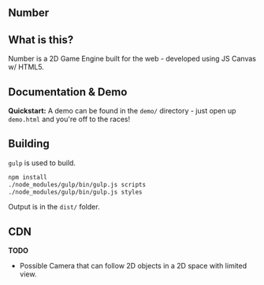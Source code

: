Number
---

## What is this?
Number is a 2D Game Engine built for the web - developed using JS Canvas w/ HTML5.

## Documentation & Demo
**Quickstart:** A demo can be found in the `demo/` directory - just open up `demo.html` and you're off to the races!

## Building
`gulp` is used to build.

```sh
npm install
./node_modules/gulp/bin/gulp.js scripts
./node_modules/gulp/bin/gulp.js styles
```

Output is in the `dist/` folder.

## CDN

**TODO**
- Possible Camera that can follow 2D objects in a 2D space with limited view.

